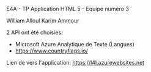 E4A - TP Application HTML 5 - Equipe numéro 3

William Alloul
Karim Ammour

2 API ont été choisies:
- Microsoft Azure Analytique de Texte (Langues)
- https://www.countryflags.io/

Lien de vers l'application:
https://l4l.azurewebsites.net

